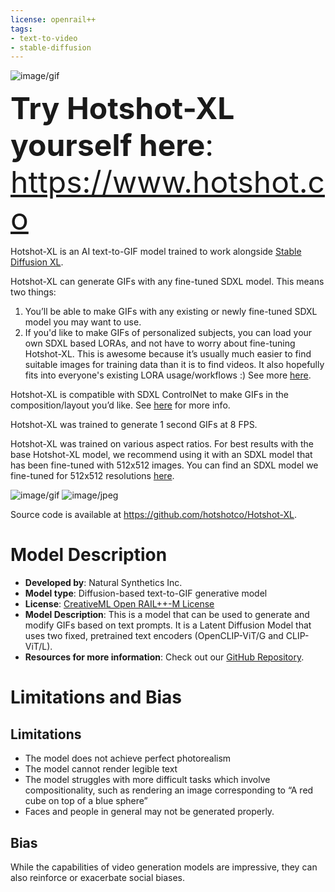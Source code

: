 ```yaml
---
license: openrail++
tags:
- text-to-video
- stable-diffusion
---
```


![image/gif](https://cdn-uploads.huggingface.co/production/uploads/637a6daf7ce76c3b83497ea2/ux_sZKB9snVPsKRT1TzfG.gif)

<font size="32">**Try Hotshot-XL yourself here**: https://www.hotshot.co</font>

Hotshot-XL is an AI text-to-GIF model trained to work alongside [Stable Diffusion XL](https://huggingface.co/stabilityai/stable-diffusion-xl-base-1.0).

Hotshot-XL can generate GIFs with any fine-tuned SDXL model. This means two things:
  1. You’ll be able to make GIFs with any existing or newly fine-tuned SDXL model you may want to use.
  2. If you'd like to make GIFs of personalized subjects, you can load your own SDXL based LORAs, and not have to worry about fine-tuning Hotshot-XL. This is awesome because it’s usually much easier to find suitable images for training data than it is to find videos. It also hopefully fits into everyone's existing LORA usage/workflows :) See more [here](https://github.com/hotshotco/Hotshot-XL/blob/main/README.md#text-to-gif-with-personalized-loras).

Hotshot-XL is compatible with SDXL ControlNet to make GIFs in the composition/layout you’d like. See [here](https://github.com/hotshotco/Hotshot-XL/blob/main/README.md#text-to-gif-with-controlnet) for more info.

Hotshot-XL was trained to generate 1 second GIFs at 8 FPS.

Hotshot-XL was trained on various aspect ratios. For best results with the base Hotshot-XL model, we recommend using it with an SDXL model that has been fine-tuned with 512x512 images. You can find an SDXL model we fine-tuned for 512x512 resolutions [here](https://github.com/hotshotco/Hotshot-XL/blob/main/README.md#text-to-gif-with-personalized-loras).



![image/gif](https://cdn-uploads.huggingface.co/production/uploads/637a6daf7ce76c3b83497ea2/XXgnk14nIasPdkvkPlDzn.gif)
![image/jpeg](https://cdn-uploads.huggingface.co/production/uploads/637a6daf7ce76c3b83497ea2/6OknWOlsl9Zs_esGtPTlZ.jpeg)

Source code is available at https://github.com/hotshotco/Hotshot-XL.

# Model Description
- **Developed by**: Natural Synthetics Inc.
- **Model type**: Diffusion-based text-to-GIF generative model
- **License**: [CreativeML Open RAIL++-M License](https://huggingface.co/hotshotco/Hotshot-XL/raw/main/LICENSE.md)
- **Model Description**: This is a model that can be used to generate and modify GIFs based on text prompts. It is a Latent Diffusion Model that uses two fixed, pretrained text encoders (OpenCLIP-ViT/G and CLIP-ViT/L).
- **Resources for more information**: Check out our [GitHub Repository](https://github.com/hotshotco/Hotshot-XL).


# Limitations and Bias
## Limitations
- The model does not achieve perfect photorealism
- The model cannot render legible text
- The model struggles with more difficult tasks which involve compositionality, such as rendering an image corresponding to “A red cube on top of a blue sphere”
- Faces and people in general may not be generated properly.

## Bias
While the capabilities of video generation models are impressive, they can also reinforce or exacerbate social biases.